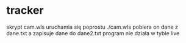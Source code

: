 # tracker
skrypt cam.wls uruchamia się poprostu ./cam.wls pobiera on dane z dane.txt a zapisuje dane do dane2.txt
program nie działa w tybie live